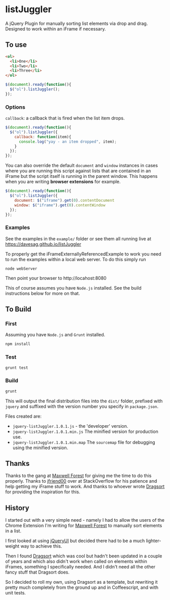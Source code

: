 listJuggler
===========

A jQuery Plugin for manually sorting list elements via drop and drag.
Designed to work within an iFrame if necessary.

## To use

```html
<ol>
  <li>One</li>
  <li>Two</li>
  <li>Three</li>
</ol>
```

```javascript
$(document).ready(function(){
  $("ol").listJuggler();
});
```

### Options

`callback`: a callback that is fired when the list item drops.

```javascript
$(document).ready(function(){
  $("ol").listJuggler({
    callback: function(item){
      console.log("yay - an item dropped", item);
    }
  });
});
```

You can also override the default `document` and `window` instances in cases
where you are running this script against lists that are contained
in an iFrame but the script itself is running in the parent window.
This happens when you are writing **browser extensions** for example.

```javascript
$(document).ready(function(){
  $("ol").listJuggler({
    document: $("iframe").get(0).contentDocument
    window: $("iframe").get(0).contentWindow
  });
});
```

### Examples

See the examples in the `example/` folder or see them all running live at
https://davesag.github.io/listJuggler

To properly get the iFrameExternallyReferencedExample to work you need to
run the examples within a local web server.  To do this simply run

    node webServer

Then point your browser to http://locahost:8080

This of course assumes you have `Node.js` installed.
See the build instructions below for more on that.

## To Build

### First

Assuming you have `Node.js` and `Grunt` installed.

```bash
npm install
```

### Test

```bash
grunt test
```

### Build

```bash
grunt
```

This will output the final distribution files into the `dist/` folder, prefixed with `jquery` and suffixed with the version number you specify in `package.json`.

Files created are:

* `jquery-listJuggler.1.0.1.js` - the 'developer' version.
* `jquery-listJuggler.1.0.1.min.js` The minified version for production use.
* `jquery-listJuggler.1.0.1.min.map` The `sourcemap` file for debugging using the minified version.

## Thanks

Thanks to the gang at [Maxwell Forest](http://www.maxwellforest.com) for giving me
the time to do this properly. Thanks to [jfriend00](http://stackoverflow.com/users/816620/jfriend00) over at StackOverflow for his patience and help getting
my iFrame stuff to work. And thanks to whoever wrote [Dragsort](http://dragsort.codeplex.com) for providing the inspiration for this.

## History

I started out with a very simple need - namely I had to allow the users of the
Chrome Extension I'm writing for [Maxwell Forest](http://www.maxwellforest.com)
to manually sort elements in a list.

I first looked at using [jQueryUI](http://jqueryui.com/sortable/) but decided there had to be a much lighter-weight way to achieve this.

Then I found [Dragsort](http://dragsort.codeplex.com) which was cool but hadn't been updated in a couple of years and which also didn't work when called on elements within iFrames, something I specifically needed. And I didn't need all the other
fancy stuff that Dragsort does.

So I decided to roll my own, using Dragsort as a template, but rewriting it pretty much completely from the ground up and in Coffeescript, and with unit tests.
